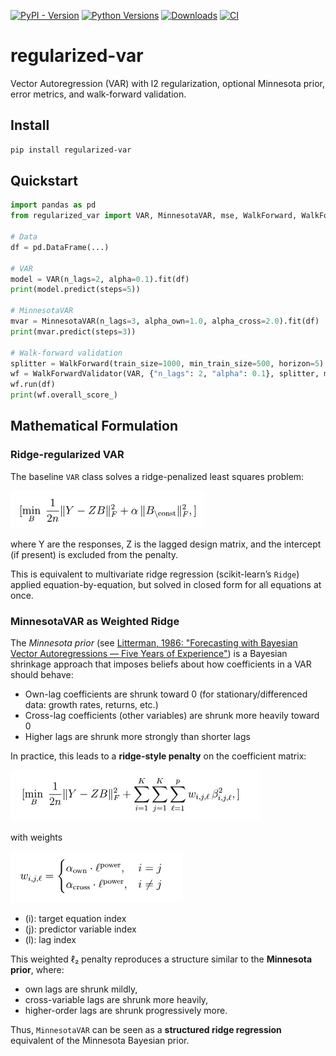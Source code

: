 [![PyPI - Version](https://img.shields.io/pypi/v/regularized-var.svg)](https://pypi.org/project/regularized-var/)
[![Python Versions](https://img.shields.io/pypi/pyversions/regularized-var.svg)](https://pypi.org/project/regularized-var/)
[![Downloads](https://pepy.tech/badge/regularized-var)](https://pepy.tech/project/regularized-var)
[![CI](https://github.com/<YOUR_USER>/regularized-var/actions/workflows/ci.yml/badge.svg)](https://github.com/<YOUR_USER>/regularized-var/actions/workflows/ci.yml)

# regularized-var

Vector Autoregression (VAR) with l2 regularization, optional Minnesota prior, error metrics, and walk-forward validation.

## Install
```bash
pip install regularized-var
```

## Quickstart

```python
import pandas as pd
from regularized_var import VAR, MinnesotaVAR, mse, WalkForward, WalkForwardValidator

# Data
df = pd.DataFrame(...)

# VAR
model = VAR(n_lags=2, alpha=0.1).fit(df)
print(model.predict(steps=5))

# MinnesotaVAR
mvar = MinnesotaVAR(n_lags=3, alpha_own=1.0, alpha_cross=2.0).fit(df)
print(mvar.predict(steps=3))

# Walk-forward validation
splitter = WalkForward(train_size=1000, min_train_size=500, horizon=5)
wf = WalkForwardValidator(VAR, {"n_lags": 2, "alpha": 0.1}, splitter, metric=mse)
wf.run(df)
print(wf.overall_score_)
```

## Mathematical Formulation

### Ridge-regularized VAR
The baseline `VAR` class solves a ridge-penalized least squares problem:

![Equation 0](images/equation0.jpg)

where Y are the responses, Z is the lagged design matrix,
and the intercept (if present) is excluded from the penalty.

This is equivalent to multivariate ridge regression (scikit-learn’s `Ridge`) applied equation-by-equation, but solved in closed form for all equations at once.

### MinnesotaVAR as Weighted Ridge
The *Minnesota prior* (see [Litterman, 1986: "Forecasting with Bayesian Vector Autoregressions — Five Years of Experience"](https://www.minneapolisfed.org/research/sr/sr115.pdf)) is a Bayesian shrinkage approach that imposes beliefs about how coefficients in a VAR should behave:

- Own-lag coefficients are shrunk toward 0 (for stationary/differenced data: growth rates, returns, etc.)
- Cross-lag coefficients (other variables) are shrunk more heavily toward 0
- Higher lags are shrunk more strongly than shorter lags

In practice, this leads to a **ridge-style penalty** on the coefficient matrix:

![Equation 1](images/equation1.jpg)

with weights

![Equation 2](images/equation2.jpg)

- \(i\): target equation index  
- \(j\): predictor variable index  
- \(l\): lag index  

This weighted ℓ₂ penalty reproduces a structure similar to the **Minnesota prior**, where:
- own lags are shrunk mildly,
- cross-variable lags are shrunk more heavily,
- higher-order lags are shrunk progressively more.

Thus, `MinnesotaVAR` can be seen as a **structured ridge regression** equivalent of the Minnesota Bayesian prior.
